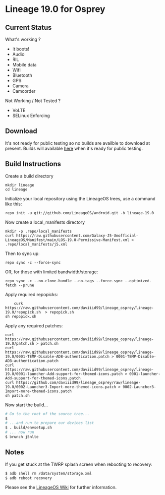 
Lineage 19.0 for Osprey
=======================

Current Status
--------------

What's working ?
 - It boots!
 - Audio
 - RIL
 - Mobile data
 - Wifi
 - Bluetooth
 - GPS
 - Camera
 - Camcorder

Not Working / Not Tested ?
 - VoLTE
 - SELinux Enforcing

Download
--------

It's not ready for public testing so no builds are availble to download at present.
Builds will available [here](https://chil360.github.io/) when it's ready for public testing.

Build Instructions
------------------
Create a build directory

	mkdir lineage
	cd lineage

Initialize your local repository using the LineageOS trees, use a command like this:

    repo init -u git://github.com/LineageOS/android.git -b lineage-19.0

Now create a local_manifests directory

	mkdir -p .repo/local_manifests
	curl https://raw.githubusercontent.com/Galaxy-J5-Unofficial-LineageOS/Manifest/main/LOS-19.0-Permissive-Manifest.xml > .repo/local_manifests/j5.xml

Then to sync up:

    repo sync -c --force-sync

OR, for those with limited bandwidth/storage:

    repo sync -c --no-clone-bundle --no-tags --force-sync --optimized-fetch --prune

Apply required repopicks:

        curk https://raw.githubusercontent.com/daviiid99/lineage_osprey/lineage-19.0/repopick.sh  > repopick.sh
	sh repopick.sh
	
Apply any required patches:

	curl https://raw.githubusercontent.com/daviiid99/lineage_osprey/lineage-19.0/patch.sh > patch.sh
	curl https://raw.githubusercontent.com/daviiid99/lineage_osprey/lineage-19.0/0001-TEMP-Disable-ADB-authentication.patch > 0001-TEMP-Disable-ADB-authentication.patch
	curl https://raw.githubusercontent.com/daviiid99/lineage_osprey/lineage-19.0/0001-launcher-Add-support-for-themed-icons.patch > 0001-launcher-Add-support-for-themed-icons.patch
	curl https://github.com/daviiid99/lineage_osprey/raw/lineage-19.0/0002-Launcher3-Import-more-themed-icons.patch > 0002-Launcher3-Import-more-themed-icons.patch
	sh patch.sh

Now start the build...

```bash
# Go to the root of the source tree...
$
# ...and run to prepare our devices list
$ . build/envsetup.sh
# ... now run
$ brunch j5nlte
```

Notes
-----

If you get stuck at the TWRP splash screen when rebooting to recovery:
```bash
$ adb shell rm /data/system/storage.xml
$ adb reboot recovery
```

Please see the [LineageOS Wiki](https://wiki.lineageos.org/) for further information.
